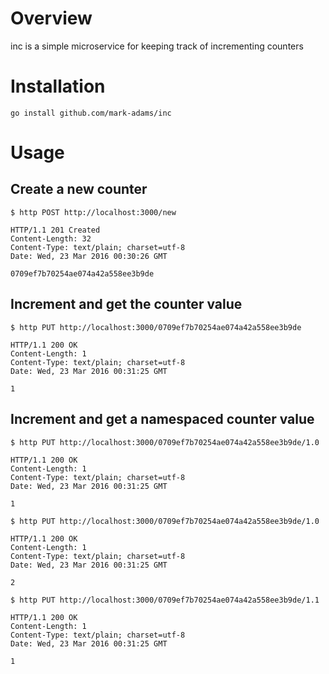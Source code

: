 # Overview

inc is a simple microservice for keeping track of incrementing counters

# Installation

```
go install github.com/mark-adams/inc
```

# Usage
## Create a new counter
```
$ http POST http://localhost:3000/new

HTTP/1.1 201 Created
Content-Length: 32
Content-Type: text/plain; charset=utf-8
Date: Wed, 23 Mar 2016 00:30:26 GMT

0709ef7b70254ae074a42a558ee3b9de
```

## Increment and get the counter value
```
$ http PUT http://localhost:3000/0709ef7b70254ae074a42a558ee3b9de

HTTP/1.1 200 OK
Content-Length: 1
Content-Type: text/plain; charset=utf-8
Date: Wed, 23 Mar 2016 00:31:25 GMT

1
```

## Increment and get a namespaced counter value
```
$ http PUT http://localhost:3000/0709ef7b70254ae074a42a558ee3b9de/1.0

HTTP/1.1 200 OK
Content-Length: 1
Content-Type: text/plain; charset=utf-8
Date: Wed, 23 Mar 2016 00:31:25 GMT

1

$ http PUT http://localhost:3000/0709ef7b70254ae074a42a558ee3b9de/1.0

HTTP/1.1 200 OK
Content-Length: 1
Content-Type: text/plain; charset=utf-8
Date: Wed, 23 Mar 2016 00:31:25 GMT

2

$ http PUT http://localhost:3000/0709ef7b70254ae074a42a558ee3b9de/1.1

HTTP/1.1 200 OK
Content-Length: 1
Content-Type: text/plain; charset=utf-8
Date: Wed, 23 Mar 2016 00:31:25 GMT

1

```
